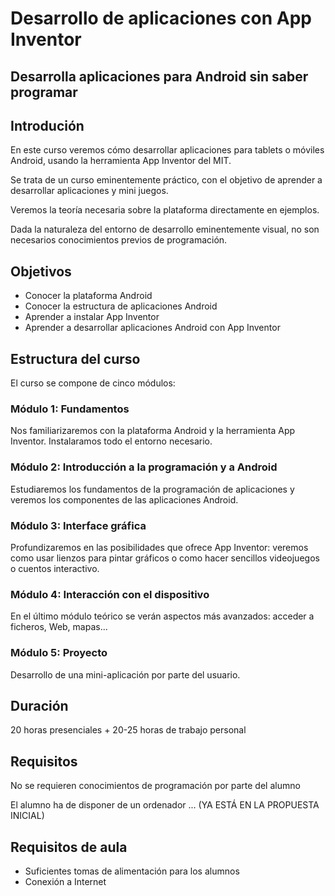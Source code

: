 # Desarrollo de aplicaciones con App Inventor

## Desarrolla aplicaciones para Android sin saber programar

## Introdución

En este curso veremos cómo desarrollar aplicaciones para tablets o móviles Android, usando la herramienta App Inventor del MIT. 

Se trata de un curso eminentemente práctico, con el objetivo de aprender a desarrollar aplicaciones y mini juegos.

Veremos la teoría necesaria sobre la plataforma directamente en ejemplos.

Dada la naturaleza del entorno de desarrollo eminentemente visual, no son necesarios conocimientos previos de programación.

## Objetivos

* Conocer la plataforma Android
* Conocer la estructura de aplicaciones Android
* Aprender a instalar App Inventor
* Aprender a desarrollar aplicaciones Android con App Inventor

## Estructura del curso

El curso se compone de cinco módulos:

### Módulo 1: Fundamentos 
Nos familiarizaremos con la plataforma Android y la herramienta App Inventor. Instalaramos todo el entorno necesario.

### Módulo 2: Introducción a la programación y a Android
Estudiaremos los fundamentos de la programación de aplicaciones y veremos los componentes de las aplicaciones Android.

### Módulo 3: Interface gráfica
Profundizaremos en las posibilidades que ofrece App Inventor: veremos como usar lienzos para pintar gráficos o como hacer sencillos videojuegos o cuentos interactivo.

### Módulo 4: Interacción con el dispositivo
En el último módulo teórico se verán aspectos más avanzados: acceder a ficheros, Web, mapas...

### Módulo 5: Proyecto 
Desarrollo de una mini-aplicación por parte del usuario.


## Duración

20 horas presenciales + 20-25 horas de trabajo personal

## Requisitos

No se requieren conocimientos de programación por parte del alumno

El alumno ha de disponer de un ordenador ... (YA ESTÁ EN LA PROPUESTA INICIAL)

## Requisitos de aula

* Suficientes tomas de alimentación para los alumnos
* Conexión a Internet